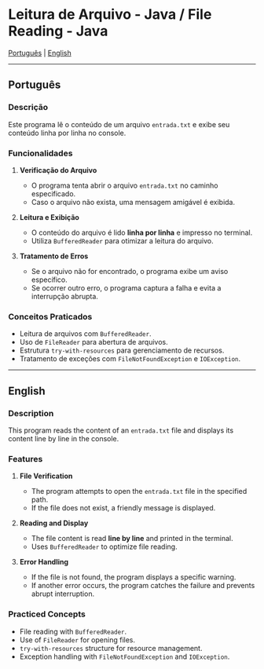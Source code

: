 # Leitura de Arquivo - Java / File Reading - Java

[Português](#português) | [English](#english)

---

<a id="português"></a>
## Português

### Descrição
Este programa lê o conteúdo de um arquivo `entrada.txt` e exibe seu conteúdo linha por linha no console.

### Funcionalidades
1. **Verificação do Arquivo**
   - O programa tenta abrir o arquivo `entrada.txt` no caminho especificado.
   - Caso o arquivo não exista, uma mensagem amigável é exibida.

2. **Leitura e Exibição**
   - O conteúdo do arquivo é lido **linha por linha** e impresso no terminal.
   - Utiliza `BufferedReader` para otimizar a leitura do arquivo.

3. **Tratamento de Erros**
   - Se o arquivo não for encontrado, o programa exibe um aviso específico.
   - Se ocorrer outro erro, o programa captura a falha e evita a interrupção abrupta.

### Conceitos Praticados
- Leitura de arquivos com `BufferedReader`.
- Uso de `FileReader` para abertura de arquivos.
- Estrutura `try-with-resources` para gerenciamento de recursos.
- Tratamento de exceções com `FileNotFoundException` e `IOException`.

---

<a id="english"></a>
## English

### Description
This program reads the content of an `entrada.txt` file and displays its content line by line in the console.

### Features
1. **File Verification**
   - The program attempts to open the `entrada.txt` file in the specified path.
   - If the file does not exist, a friendly message is displayed.

2. **Reading and Display**
   - The file content is read **line by line** and printed in the terminal.
   - Uses `BufferedReader` to optimize file reading.

3. **Error Handling**
   - If the file is not found, the program displays a specific warning.
   - If another error occurs, the program catches the failure and prevents abrupt interruption.

### Practiced Concepts
- File reading with `BufferedReader`.
- Use of `FileReader` for opening files.
- `try-with-resources` structure for resource management.
- Exception handling with `FileNotFoundException` and `IOException`.
